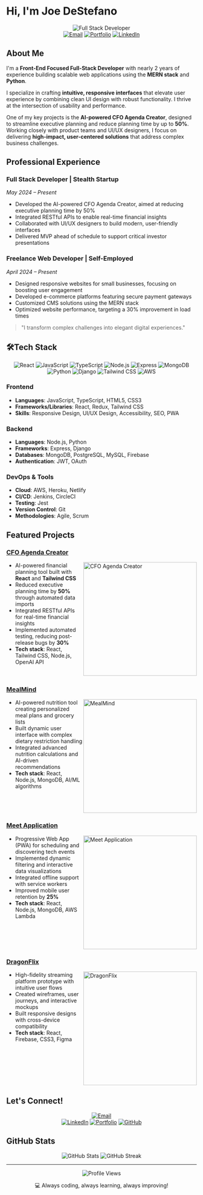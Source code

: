 #  Hi, I'm Joe DeStefano

<div align="center">
  <img src="https://img.shields.io/badge/Full%20Stack-Developer-blue?style=for-the-badge" alt="Full Stack Developer"/>
  <br/>
  <a href="mailto:destefanojoewebdev@gmail.com"><img src="https://img.shields.io/badge/Email-Contact%20Me-red?style=flat-square&logo=gmail" alt="Email"/></a>
  <a href="https://destefanojoewebdev.com/"><img src="https://img.shields.io/badge/Portfolio-Visit%20Site-green?style=flat-square&logo=react" alt="Portfolio"/></a>
  <a href="https://www.linkedin.com/in/joeadestefano/"><img src="https://img.shields.io/badge/LinkedIn-Connect-blue?style=flat-square&logo=linkedin" alt="LinkedIn"/></a>
</div>

## About Me

I'm a **Front-End Focused Full-Stack Developer** with nearly 2 years of experience building scalable web applications using the **MERN stack** and **Python**.

I specialize in crafting **intuitive, responsive interfaces** that elevate user experience by combining clean UI design with robust functionality. I thrive at the intersection of usability and performance.

One of my key projects is the **AI-powered CFO Agenda Creator**, designed to streamline executive planning and reduce planning time by up to **50%**. Working closely with product teams and UI/UX designers, I focus on delivering **high-impact, user-centered solutions** that address complex business challenges.

## Professional Experience

### Full Stack Developer | Stealth Startup  
*May 2024 – Present*  
- Developed the AI-powered CFO Agenda Creator, aimed at reducing executive planning time by 50%  
- Integrated RESTful APIs to enable real-time financial insights  
- Collaborated with UI/UX designers to build modern, user-friendly interfaces  
- Delivered MVP ahead of schedule to support critical investor presentations  

### Freelance Web Developer | Self-Employed  
*April 2024 – Present*  
- Designed responsive websites for small businesses, focusing on boosting user engagement  
- Developed e-commerce platforms featuring secure payment gateways  
- Customized CMS solutions using the MERN stack  
- Optimized website performance, targeting a 30% improvement in load times  

> "I transform complex challenges into elegant digital experiences."

## 🛠Tech Stack

<div align="center">
  <img src="https://img.shields.io/badge/React-61DAFB?style=for-the-badge&logo=react&logoColor=black" alt="React"/>
  <img src="https://img.shields.io/badge/JavaScript-F7DF1E?style=for-the-badge&logo=javascript&logoColor=black" alt="JavaScript"/>
  <img src="https://img.shields.io/badge/TypeScript-3178C6?style=for-the-badge&logo=typescript&logoColor=white" alt="TypeScript"/>
  <img src="https://img.shields.io/badge/Node.js-339933?style=for-the-badge&logo=nodedotjs&logoColor=white" alt="Node.js"/>
  <img src="https://img.shields.io/badge/Express-000000?style=for-the-badge&logo=express&logoColor=white" alt="Express"/>
  <img src="https://img.shields.io/badge/MongoDB-47A248?style=for-the-badge&logo=mongodb&logoColor=white" alt="MongoDB"/>
  <img src="https://img.shields.io/badge/Python-3776AB?style=for-the-badge&logo=python&logoColor=white" alt="Python"/>
  <img src="https://img.shields.io/badge/Django-092E20?style=for-the-badge&logo=django&logoColor=white" alt="Django"/>
  <img src="https://img.shields.io/badge/Tailwind_CSS-38B2AC?style=for-the-badge&logo=tailwind-css&logoColor=white" alt="Tailwind CSS"/>
  <img src="https://img.shields.io/badge/AWS-232F3E?style=for-the-badge&logo=amazonaws&logoColor=white" alt="AWS"/>
</div>

### Frontend
- **Languages**: JavaScript, TypeScript, HTML5, CSS3
- **Frameworks/Libraries**: React, Redux, Tailwind CSS
- **Skills**: Responsive Design, UI/UX Design, Accessibility, SEO, PWA

### Backend
- **Languages**: Node.js, Python
- **Frameworks**: Express, Django
- **Databases**: MongoDB, PostgreSQL, MySQL, Firebase
- **Authentication**: JWT, OAuth

### DevOps & Tools
- **Cloud**: AWS, Heroku, Netlify
- **CI/CD**: Jenkins, CircleCI
- **Testing**: Jest
- **Version Control**: Git
- **Methodologies**: Agile, Scrum

## Featured Projects

### [CFO Agenda Creator](YOUR_PROJECT_LINK)
<img align="right" width="300" src="https://via.placeholder.com/300x150?text=CFO+Agenda+Creator" alt="CFO Agenda Creator"/>

- AI-powered financial planning tool built with **React** and **Tailwind CSS**
- Reduced executive planning time by **50%** through automated data imports
- Integrated RESTful APIs for real-time financial insights
- Implemented automated testing, reducing post-release bugs by **30%**
- **Tech stack**: React, Tailwind CSS, Node.js, OpenAI API

<br clear="right"/>

### [MealMind](YOUR_PROJECT_LINK)
<img align="right" width="300" src="https://via.placeholder.com/300x150?text=MealMind" alt="MealMind"/>

- AI-powered nutrition tool creating personalized meal plans and grocery lists
- Built dynamic user interface with complex dietary restriction handling
- Integrated advanced nutrition calculations and AI-driven recommendations
- **Tech stack**: React, Node.js, MongoDB, AI/ML algorithms

<br clear="right"/>

### [Meet Application](YOUR_PROJECT_LINK)
<img align="right" width="300" src="https://via.placeholder.com/300x150?text=Meet+App" alt="Meet Application"/>

- Progressive Web App (PWA) for scheduling and discovering tech events
- Implemented dynamic filtering and interactive data visualizations
- Integrated offline support with service workers
- Improved mobile user retention by **25%**
- **Tech stack**: React, Node.js, MongoDB, AWS Lambda

<br clear="right"/>

### [DragonFlix](YOUR_PROJECT_LINK)
<img align="right" width="300" src="https://via.placeholder.com/300x150?text=DragonFlix" alt="DragonFlix"/>

- High-fidelity streaming platform prototype with intuitive user flows
- Created wireframes, user journeys, and interactive mockups
- Built responsive designs with cross-device compatibility
- **Tech stack**: React, Firebase, CSS3, Figma

<br clear="right"/>

## Let's Connect!

<div align="center">
  <a href="mailto:destefanojoewebdev@gmail.com"><img src="https://img.shields.io/badge/Email-destefanojoewebdev%40gmail.com-red?style=for-the-badge&logo=gmail" alt="Email"/></a>
  <br/>
  <a href="YOUR_LINKEDIN_URL"><img src="https://img.shields.io/badge/LinkedIn-Connect-blue?style=flat-square&logo=linkedin" alt="LinkedIn"/></a>
  <a href="YOUR_PORTFOLIO_URL"><img src="https://img.shields.io/badge/Portfolio-Visit%20Site-green?style=flat-square&logo=react" alt="Portfolio"/></a>
  <a href="YOUR_GITHUB_URL"><img src="https://img.shields.io/badge/GitHub-Follow-black?style=flat-square&logo=github" alt="GitHub"/></a>
</div>

## GitHub Stats

<div align="center">
  <img src="https://github-readme-stats.vercel.app/api?username=YOUR_GITHUB_USERNAME&show_icons=true&theme=radical" alt="GitHub Stats" />
  <img src="https://github-readme-streak-stats.herokuapp.com/?user=YOUR_GITHUB_USERNAME&theme=radical" alt="GitHub Streak" />
</div>

---

<div align="center">
  <img src="https://komarev.com/ghpvc/?username=YOUR_GITHUB_USERNAME&color=blueviolet&style=flat-square" alt="Profile Views" />
  <p>💻 Always coding, always learning, always improving!</p>
</div>
